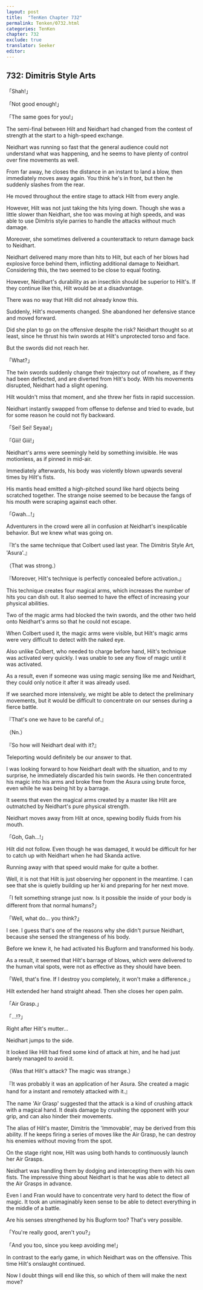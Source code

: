 ```yaml
---
layout: post
title:  "TenKen Chapter 732"
permalink: Tenken/0732.html
categories: TenKen
chapter: 732
exclude: true
translator: Seeker
editor: 
---
```

<h2>732: Dimitris Style Arts</h2>

「Shah!」

「Not good enough!」

「The same goes for you!」

The semi-final between Hilt and Neidhart had changed from the contest of strength at the start to a high-speed exchange.

Neidhart was running so fast that the general audience could not understand what was happening, and he seems to have plenty of control over fine movements as well.

From far away, he closes the distance in an instant to land a blow, then immediately moves away again. You think he's in front, but then he suddenly slashes from the rear.

He moved throughout the entire stage to attack Hilt from every angle.

However, Hilt was not just taking the hits lying down. Though she was a little slower than Neidhart, she too was moving at high speeds, and was able to use Dimitris style parries to handle the attacks without much damage.

Moreover, she sometimes delivered a counterattack to return damage back to Neidhart.

Neidhart delivered many more than hits to Hilt, but each of her blows had explosive force behind them, inflicting additional damage to Neidhart. Considering this, the two seemed to be close to equal footing.

However, Neidhart's durability as an insectkin should be superior to Hilt's. If they continue like this, Hilt would be at a disadvantage.

There was no way that Hilt did not already know this.

Suddenly, Hilt's movements changed. She abandoned her defensive stance and moved forward.

Did she plan to go on the offensive despite the risk? Neidhart thought so at least, since he thrust his twin swords at Hilt's unprotected torso and face.

But the swords did not reach her.

「What?」

The twin swords suddenly change their trajectory out of nowhere, as if they had been deflected, and are diverted from Hilt's body. With his movements disrupted, Neidhart had a slight opening.

Hilt wouldn't miss that moment, and she threw her fists in rapid succession.

Neidhart instantly swapped from offense to defense and tried to evade, but for some reason he could not fly backward.

「Sei! Sei! Seyaa!」

「Giii! Giii!」

Neidhart's arms were seemingly held by something invisible. He was motionless, as if pinned in mid-air.

Immediately afterwards, his body was violently blown upwards several times by Hilt's fists.

His mantis head emitted a high-pitched sound like hard objects being scratched together. The strange noise seemed to be because the fangs of his mouth were scraping against each other.

「Gwah...!」

Adventurers in the crowd were all in confusion at Neidhart's inexplicable behavior. But we knew what was going on.

『It's the same technique that Colbert used last year. The Dimitris Style Art, 'Asura'.』

（That was strong.）

『Moreover, Hilt's technique is perfectly concealed before activation.』

This technique creates four magical arms, which increases the number of hits you can dish out. It also seemed to have the effect of increasing your physical abilities.

Two of the magic arms had blocked the twin swords, and the other two held onto Neidhart's arms so that he could not escape.

When Colbert used it, the magic arms were visible, but Hilt's magic arms were very difficult to detect with the naked eye.

Also unlike Colbert, who needed to charge before hand, Hilt's technique was activated very quickly. I was unable to see any flow of magic until it was activated.

As a result, even if someone was using magic sensing like me and Neidhart, they could only notice it after it was already used.

If we searched more intensively, we might be able to detect the preliminary movements, but it would be difficult to concentrate on our senses during a fierce battle.

『That's one we have to be careful of.』

（Nn.）

『So how will Neidhart deal with it?』

Teleporting would definitely be our answer to that.

I was looking forward to how Neidhart dealt with the situation, and to my surprise, he immediately discarded his twin swords. He then concentrated his magic into his arms and broke free from the Asura using brute force, even while he was being hit by a barrage.

It seems that even the magical arms created by a master like Hilt are outmatched by Neidhart's pure physical strength.

Neidhart moves away from Hilt at once, spewing bodily fluids from his mouth.

「Goh, Gah...!」

Hilt did not follow. Even though he was damaged, it would be difficult for her to catch up with Neidhart when he had Skanda active.

Running away with that speed would make for quite a bother.

Well, it is not that Hilt is just observing her opponent in the meantime. I can see that she is quietly building up her ki and preparing for her next move.

「I felt something strange just now. Is it possible the inside of your body is different from that normal humans?」

「Well, what do... you think?」

I see. I guess that's one of the reasons why she didn't pursue Neidhart, because she sensed the strangeness of his body.

Before we knew it, he had activated his Bugform and transformed his body.

As a result, it seemed that Hilt's barrage of blows, which were delivered to the human vital spots, were not as effective as they should have been.

「Well, that's fine. If I destroy you completely, it won't make a difference.」

Hilt extended her hand straight ahead. Then she closes her open palm.

「Air Grasp.」

「...!?」

Right after Hilt's mutter...

Neidhart jumps to the side.

It looked like Hilt had fired some kind of attack at him, and he had just barely managed to avoid it.

（Was that Hilt's attack? The magic was strange.）

『It was probably it was an application of her Asura. She created a magic hand for a instant and remotely attacked with it.』

The name 'Air Grasp' suggested that the attack is a kind of crushing attack with a magical hand. It deals damage by crushing the opponent with your grip, and can also hinder their movements.

The alias of Hilt's master, Dimitris the 'Immovable', may be derived from this ability. If he keeps firing a series of moves like the Air Grasp, he can destroy his enemies without moving from the spot.

On the stage right now, Hilt was using both hands to continuously launch her Air Grasps.

Neidhart was handling them by dodging and intercepting them with his own fists. The impressive thing about Neidhart is that he was able to detect all the Air Grasps in advance.

Even I and Fran would have to concentrate very hard to detect the flow of magic. It took an unimaginably keen sense to be able to detect everything in the middle of a battle.

Are his senses strengthened by his Bugform too? That's very possible.

「You're really good, aren't you?」

「And you too, since you keep avoiding me!」

In contrast to the early game, in which Neidhart was on the offensive. This time Hilt's onslaught continued.

Now I doubt things will end like this, so which of them will make the next move?










